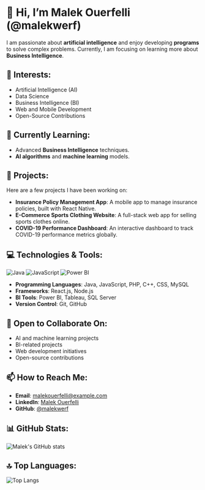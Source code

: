# 👋 Hi, I’m Malek Ouerfelli (@malekwerf)

I am passionate about **artificial intelligence** and enjoy developing **programs** to solve complex problems. Currently, I am focusing on learning more about **Business Intelligence**.

## 👀 Interests:
- Artificial Intelligence (AI)
- Data Science
- Business Intelligence (BI)
- Web and Mobile Development
- Open-Source Contributions

## 🌱 Currently Learning:
- Advanced **Business Intelligence** techniques.
- **AI algorithms** and **machine learning** models.

## 💼 Projects:
Here are a few projects I have been working on:
- **Insurance Policy Management App**: A mobile app to manage insurance policies, built with React Native.
- **E-Commerce Sports Clothing Website**: A full-stack web app for selling sports clothes online.
- **COVID-19 Performance Dashboard**: An interactive dashboard to track COVID-19 performance metrics globally.

## 💻 Technologies & Tools:

![Java](https://img.shields.io/badge/Java-ED8B00?style=for-the-badge&logo=java&logoColor=white)
![JavaScript](https://img.shields.io/badge/JavaScript-F7DF1E?style=for-the-badge&logo=javascript&logoColor=black)
![Power BI](https://img.shields.io/badge/PowerBI-F2C811?style=for-the-badge&logo=powerbi&logoColor=black)

- **Programming Languages**: Java, JavaScript, PHP, C++, CSS, MySQL
- **Frameworks**: React.js, Node.js
- **BI Tools**: Power BI, Tableau, SQL Server
- **Version Control**: Git, GitHub

## 💞️ Open to Collaborate On:
- AI and machine learning projects
- BI-related projects
- Web development initiatives
- Open-source contributions

## 📫 How to Reach Me:
- **Email**: malekouerfelli@example.com
- **LinkedIn**: [Malek Ouerfelli](https://www.linkedin.com/in/malek-ouerfelli)
- **GitHub**: [@malekwerf](https://github.com/malekwerf)

## 📊 GitHub Stats:
![Malek's GitHub stats](https://github-readme-stats.vercel.app/api?username=malekwerf&show_icons=true&theme=radical)

## 🔝 Top Languages:
![Top Langs](https://github-readme-stats.vercel.app/api/top-langs/?username=malekwerf&layout=compact&theme=radical)

